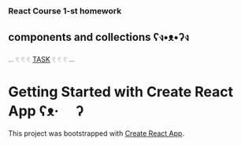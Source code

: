### React Course 1-st homework

## components and collections ʕง•ᴥ•ʔง

𓏧 𓏲 𓏲 𓏲 [TASK](https://github.com/goitacademy/react-homework/tree/master/homework-01) 𓏲 𓏲 𓏲 𓏧

# Getting Started with Create React App ʕᴥ·　 ʔ

This project was bootstrapped with [Create React App](https://github.com/facebook/create-react-app).
